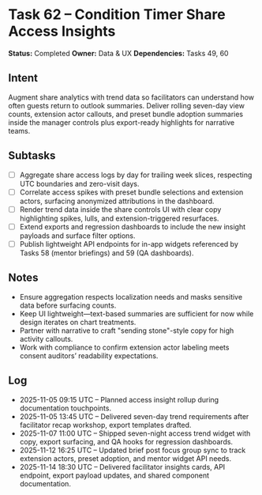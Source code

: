 # Task 62 – Condition Timer Share Access Insights

**Status:** Completed
**Owner:** Data & UX
**Dependencies:** Tasks 49, 60

## Intent
Augment share analytics with trend data so facilitators can understand how often guests return to outlook summaries. Deliver rolling seven-day view counts, extension actor callouts, and preset bundle adoption summaries inside the manager controls plus export-ready highlights for narrative teams.

## Subtasks
- [ ] Aggregate share access logs by day for trailing week slices, respecting UTC boundaries and zero-visit days.
- [ ] Correlate access spikes with preset bundle selections and extension actors, surfacing anonymized attributions in the dashboard.
- [ ] Render trend data inside the share controls UI with clear copy highlighting spikes, lulls, and extension-triggered resurfaces.
- [ ] Extend exports and regression dashboards to include the new insight payloads and surface filter options.
- [ ] Publish lightweight API endpoints for in-app widgets referenced by Tasks 58 (mentor briefings) and 59 (QA dashboards).

## Notes
- Ensure aggregation respects localization needs and masks sensitive data before surfacing counts.
- Keep UI lightweight—text-based summaries are sufficient for now while design iterates on chart treatments.
- Partner with narrative to craft "sending stone"-style copy for high activity callouts.
- Work with compliance to confirm extension actor labeling meets consent auditors’ readability expectations.

## Log
- 2025-11-05 09:15 UTC – Planned access insight rollup during documentation touchpoints.
- 2025-11-05 13:45 UTC – Delivered seven-day trend requirements after facilitator recap workshop, export templates drafted.
- 2025-11-07 11:00 UTC – Shipped seven-night access trend widget with copy, export surfacing, and QA hooks for regression dashboards.
- 2025-11-12 16:25 UTC – Updated brief post focus group sync to track extension actors, preset adoption, and mentor widget API needs.
- 2025-11-14 18:30 UTC – Delivered facilitator insights cards, API endpoint, export payload updates, and shared component documentation.
